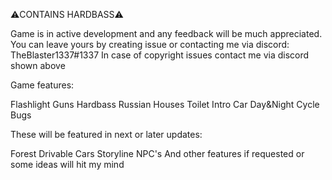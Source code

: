 ⚠️CONTAINS HARDBASS⚠️

Game is in active development and any feedback will be much appreciated.
You can leave yours by creating issue or contacting me via discord: TheBlaster1337#1337
In case of copyright issues contact me via discord shown above

Game features:

Flashlight
Guns
Hardbass
Russian Houses
Toilet
Intro
Car
Day&Night Cycle
Bugs

These will be featured in next or later updates:

Forest
Drivable Cars
Storyline
NPC's
And other features if requested or some ideas will hit my mind
